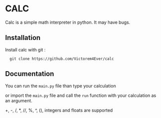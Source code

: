 
# CALC

Calc is a simple math interpreter in python.
It may have bugs.

## Installation

Install calc with git :

```
  git clone https://github.com/Victorem4Ever/calc
```
    
## Documentation

You can run the `main.py` file than type your calculation

or import the `main.py` file and call the `run` function with your calculation as an argument.



+, -, /, *, //, %, ^, (), integers and floats are supported

